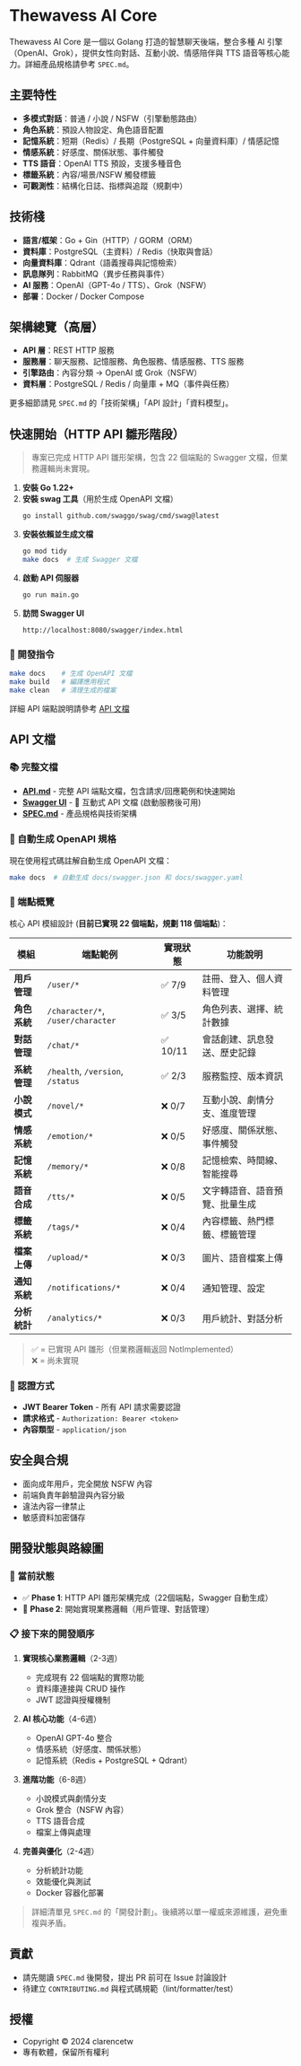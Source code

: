 # Thewavess AI Core

Thewavess AI Core 是一個以 Golang 打造的智慧聊天後端，整合多種 AI 引擎（OpenAI、Grok），提供女性向對話、互動小說、情感陪伴與 TTS 語音等核心能力。詳細產品規格請參考 `SPEC.md`。

## 主要特性
- **多模式對話**：普通 / 小說 / NSFW（引擎動態路由）
- **角色系統**：預設人物設定、角色語音配置
- **記憶系統**：短期（Redis）/ 長期（PostgreSQL + 向量資料庫）/ 情感記憶
- **情感系統**：好感度、關係狀態、事件觸發
- **TTS 語音**：OpenAI TTS 預設，支援多種音色
- **標籤系統**：內容/場景/NSFW 觸發標籤
- **可觀測性**：結構化日誌、指標與追蹤（規劃中）

## 技術棧
- **語言/框架**：Go + Gin（HTTP）/ GORM（ORM）
- **資料庫**：PostgreSQL（主資料）/ Redis（快取與會話）
- **向量資料庫**：Qdrant（語義搜尋與記憶檢索）
- **訊息隊列**：RabbitMQ（異步任務與事件）
- **AI 服務**：OpenAI（GPT-4o / TTS）、Grok（NSFW）
- **部署**：Docker / Docker Compose

## 架構總覽（高層）
- **API 層**：REST HTTP 服務
- **服務層**：聊天服務、記憶服務、角色服務、情感服務、TTS 服務
- **引擎路由**：內容分類 → OpenAI 或 Grok（NSFW）
- **資料層**：PostgreSQL / Redis / 向量庫 + MQ（事件與任務）

更多細節請見 `SPEC.md` 的「技術架構」「API 設計」「資料模型」。

## 快速開始（HTTP API 雛形階段）
> 專案已完成 HTTP API 雛形架構，包含 22 個端點的 Swagger 文檔，但業務邏輯尚未實現。

1. **安裝 Go 1.22+** 
2. **安裝 swag 工具**（用於生成 OpenAPI 文檔）
   ```bash
   go install github.com/swaggo/swag/cmd/swag@latest
   ```
3. **安裝依賴並生成文檔**
   ```bash
   go mod tidy
   make docs  # 生成 Swagger 文檔
   ```
4. **啟動 API 伺服器**
   ```bash
   go run main.go
   ```
5. **訪問 Swagger UI**
   ```
   http://localhost:8080/swagger/index.html
   ```

### 🔧 開發指令
```bash
make docs    # 生成 OpenAPI 文檔
make build   # 編譯應用程式
make clean   # 清理生成的檔案
```

詳細 API 端點說明請參考 [API 文檔](./API.md)

## API 文檔

### 📚 完整文檔
- **[API.md](./API.md)** - 完整 API 端點文檔，包含請求/回應範例和快速開始
- **[Swagger UI](http://localhost:8080/swagger/index.html)** - 🔗 互動式 API 文檔 (啟動服務後可用)  
- **[SPEC.md](./SPEC.md)** - 產品規格與技術架構

### 🎯 自動生成 OpenAPI 規格
現在使用程式碼註解自動生成 OpenAPI 文檔：
```bash
make docs  # 自動生成 docs/swagger.json 和 docs/swagger.yaml
```

### 🔗 端點概覽  
核心 API 模組設計 (**目前已實現 22 個端點，規劃 118 個端點**)：

| 模組 | 端點範例 | 實現狀態 | 功能說明 |
|------|----------|----------|----------|
| **用戶管理** | `/user/*` | ✅ 7/9 | 註冊、登入、個人資料管理 |
| **角色系統** | `/character/*`, `/user/character` | ✅ 3/5 | 角色列表、選擇、統計數據 |
| **對話管理** | `/chat/*` | ✅ 10/11 | 會話創建、訊息發送、歷史記錄 |
| **系統管理** | `/health`, `/version`, `/status` | ✅ 2/3 | 服務監控、版本資訊 |
| **小說模式** | `/novel/*` | ❌ 0/7 | 互動小說、劇情分支、進度管理 |
| **情感系統** | `/emotion/*` | ❌ 0/5 | 好感度、關係狀態、事件觸發 |
| **記憶系統** | `/memory/*` | ❌ 0/8 | 記憶檢索、時間線、智能搜尋 |
| **語音合成** | `/tts/*` | ❌ 0/5 | 文字轉語音、語音預覽、批量生成 |
| **標籤系統** | `/tags/*` | ❌ 0/4 | 內容標籤、熱門標籤、標籤管理 |
| **檔案上傳** | `/upload/*` | ❌ 0/3 | 圖片、語音檔案上傳 |
| **通知系統** | `/notifications/*` | ❌ 0/4 | 通知管理、設定 |
| **分析統計** | `/analytics/*` | ❌ 0/3 | 用戶統計、對話分析 |

> ✅ = 已實現 API 雛形（但業務邏輯返回 NotImplemented）  
> ❌ = 尚未實現

### 🔐 認證方式
- **JWT Bearer Token** - 所有 API 請求需要認證
- **請求格式** - `Authorization: Bearer <token>`
- **內容類型** - `application/json`

## 安全與合規
- 面向成年用戶，完全開放 NSFW 內容
- 前端負責年齡驗證與內容分級
- 違法內容一律禁止
- 敏感資料加密儲存

## 開發狀態與路線圖

### 🚀 **當前狀態**
- ✅ **Phase 1**: HTTP API 雛形架構完成（22個端點，Swagger 自動生成）
- 🔄 **Phase 2**: 開始實現業務邏輯（用戶管理、對話管理）

### 📋 **接下來的開發順序**
1. **實現核心業務邏輯**（2-3週）
   - 完成現有 22 個端點的實際功能
   - 資料庫連接與 CRUD 操作
   - JWT 認證與授權機制

2. **AI 核心功能**（4-6週）  
   - OpenAI GPT-4o 整合
   - 情感系統（好感度、關係狀態）
   - 記憶系統（Redis + PostgreSQL + Qdrant）

3. **進階功能**（6-8週）
   - 小說模式與劇情分支
   - Grok 整合（NSFW 內容）
   - TTS 語音合成
   - 檔案上傳與處理

4. **完善與優化**（2-4週）
   - 分析統計功能
   - 效能優化與測試
   - Docker 容器化部署

> 詳細清單見 `SPEC.md` 的「開發計劃」。後續將以單一權威來源維護，避免重複與矛盾。

## 貢獻
- 請先閱讀 `SPEC.md` 後開發，提出 PR 前可在 Issue 討論設計
- 待建立 `CONTRIBUTING.md` 與程式碼規範（lint/formatter/test）

## 授權
- Copyright © 2024 clarencetw
- 專有軟體，保留所有權利
